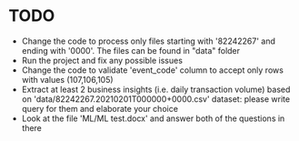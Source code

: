 # TODO

- Change the code to process only files starting with '82242267' and ending with '0000'. The files can be found in "data" folder
- Run the project and fix any possible issues 
- Change the code to validate 'event_code' column to accept only rows with values (107,106,105)
- Extract at least 2 business insights (i.e. daily transaction volume) based on 'data/82242267.20210201T000000+0000.csv' dataset: please write query for them and elaborate your choice
- Look at the file 'ML/ML test.docx' and answer both of the questions in there
